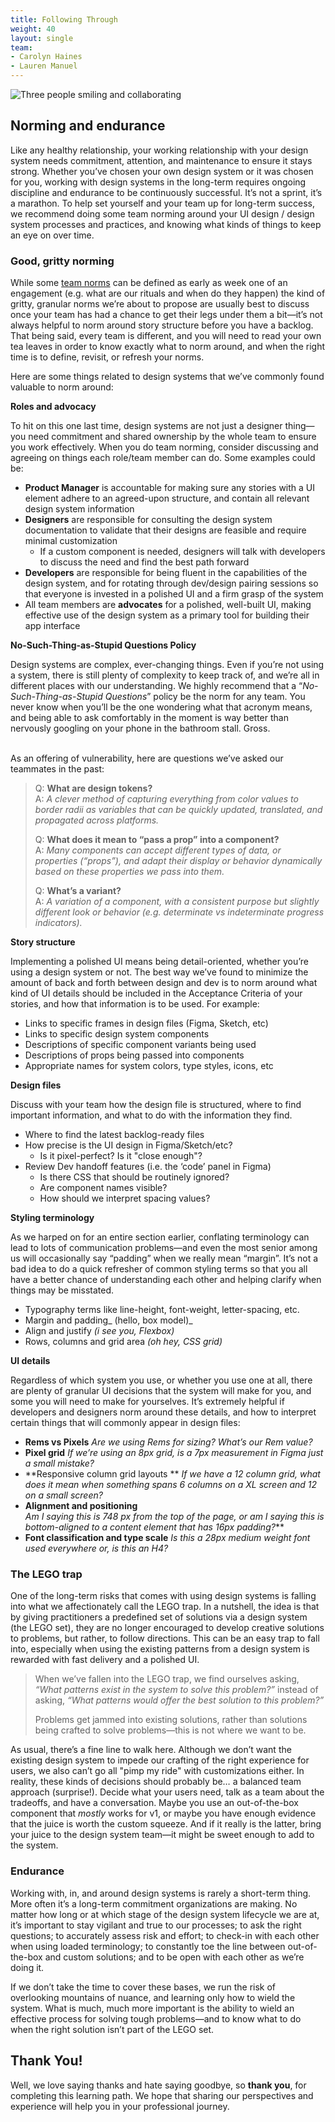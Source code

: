 ```yaml
---
title: Following Through
weight: 40
layout: single
team:
- Carolyn Haines
- Lauren Manuel
---
```


![Three people smiling and collaborating](https://user-images.githubusercontent.com/105306536/186537334-c0631fda-b41a-4bba-8a26-d7f8ef4a6657.jpg)

## Norming and endurance

Like any healthy relationship, your working relationship with your design system needs commitment, attention, and maintenance to ensure it stays strong. Whether you’ve chosen your own design system or it was chosen for you, working with design systems in the long-term requires ongoing discipline and endurance to be continuously successful. It’s not a sprint, it’s a marathon. To help set yourself and your team up for long-term success, we recommend doing some team norming around your UI design / design system processes and practices, and knowing what kinds of things to keep an eye on over time. 


### Good, gritty norming

While some [team norms](https://tanzu.vmware.com/developer/practices/team-working-agreements/) can be defined as early as week one of an engagement (e.g. what are our rituals and when do they happen) the kind of gritty, granular norms we’re about to propose are usually best to discuss once your team has had a chance to get their legs under them a bit—it’s not always helpful to norm around story structure before you have a backlog. That being said, every team is different, and you will need to read your own tea leaves in order to know exactly what to norm around, and when the right time is to define, revisit, or refresh your norms. 

Here are some things related to design systems that we’ve commonly found valuable to norm around:

**Roles and advocacy**

To hit on this one last time, design systems are not just a designer thing—you need commitment and shared ownership by the whole team to ensure you work effectively. When you do team norming, consider discussing and agreeing on things each role/team member can do. Some examples could be:



* **Product Manager** is accountable for making sure any stories with a UI element adhere to an agreed-upon structure, and contain all relevant design system information
* **Designers** are responsible for consulting the design system documentation to validate  that their designs are feasible and require minimal customization
    * If a custom component is needed, designers will talk with developers to discuss the need and find the best path forward
* **Developers** are responsible for being fluent in the capabilities of the design system, and for rotating through dev/design pairing sessions so that everyone is invested in a polished UI and a firm grasp of the system
* All team members are **advocates** for a polished, well-built UI, making effective use of the design system as a primary tool for building their app interface

**No-Such-Thing-as-Stupid Questions Policy**

Design systems are complex, ever-changing things. Even if you’re not using a system, there is still plenty of complexity to keep track of, and we’re all in different places with our understanding. We highly recommend that a “_No-Such-Thing-as-Stupid Questions_” policy be the norm for any team. You never know when you’ll be the one wondering what that acronym means, and being able to ask comfortably in the moment is way better than nervously googling on your phone in the bathroom stall. Gross. 

 \
As an offering of vulnerability, here are questions we’ve asked our teammates in the past:


> Q: **What are design tokens?**  
> A: _A clever method of capturing everything from color values to border radii as variables that can be quickly updated, translated, and propagated across platforms._
>
> Q: **What does it mean to “pass a prop” into a component?**  
> A: _Many components can accept different types of data, or properties (“props”), and adapt their display or behavior dynamically based on these properties we pass into them._
>
> Q: **What’s a variant?**  
> A: _A variation of a component, with a consistent purpose but slightly different look or behavior (e.g. determinate vs indeterminate progress indicators)._

**Story structure**

Implementing a polished UI means being detail-oriented, whether you’re using a design system or not. The best way we’ve found to minimize the amount of back and forth between design and dev is to norm around what kind of UI details should be included in the Acceptance Criteria of your stories, and how that information is to be used. For example:



* Links to specific frames in design files (Figma, Sketch, etc)
* Links to specific design system components
* Descriptions of specific component variants being used
* Descriptions of props being passed into components
* Appropriate names for system colors, type styles, icons, etc

**Design files**

Discuss with your team how the design file is structured, where to find important information, and what to do with the information they find.



* Where to find the latest backlog-ready files
* How precise is the UI design in Figma/Sketch/etc? 
    * Is it pixel-perfect? Is it "close enough"?
* Review Dev handoff features (i.e. the ‘code’ panel in Figma)
    * Is there CSS that should be routinely ignored?
    * Are component names visible?
    * How should we interpret spacing values?

**Styling terminology**

As we harped on for an entire section earlier, conflating terminology can lead to lots of communication problems—and even the most senior among us will occasionally say “padding” when we really mean “margin”. It’s not a bad idea to do a quick refresher of common styling terms so that you all have a better chance of understanding each other and helping clarify when things may be misstated.



* Typography terms like line-height, font-weight, letter-spacing, etc.
* Margin and padding_ (hello, box model)_
* Align and justify _(i see you, Flexbox)_
* Rows, columns and grid area _(oh hey, CSS grid)_

**UI details**

Regardless of which system you use, or whether you use one at all, there are plenty of granular UI decisions that the system will make for you, and some you will need to make for yourselves. It’s extremely helpful if developers and designers norm around these details, and how to interpret certain things that will commonly appear in design files:



* **Rems vs Pixels** 
_Are we using Rems for sizing? What’s our Rem value?_
* **Pixel grid** 
_If we’re using an 8px grid, is a 7px measurement in Figma just a small mistake?_
* **Responsive column grid layouts ** 
_If we have a 12 column grid, what does it mean when something spans 6 columns on a XL screen and 12 on a small screen?_
* **Alignment and positioning**  
_Am I saying this is 748 px from the top of the page, or am I saying this is bottom-aligned to a content element that has 16px padding?_**
* **Font classification and type scale** 
_Is this a 28px medium weight font used everywhere or, is this an H4?_


### The LEGO trap

One of the long-term risks that comes with using design systems is falling into what we affectionately call the LEGO trap. In a nutshell, the idea is that by giving practitioners a predefined set of solutions via a design system (the LEGO set), they are no longer encouraged to develop creative solutions to problems, but rather, to follow directions. This can be an easy trap to fall into, especially when using the existing patterns from a design system is rewarded with fast delivery and a polished UI. 

> When we’ve fallen into the LEGO trap, we find ourselves asking, _“What patterns exist in the system to solve this problem?”_ instead of asking, _“What patterns would offer the best solution to this problem?”_
>
> Problems get jammed into existing solutions, rather than solutions being crafted to solve problems—this is not where we want to be. 

As usual, there’s a fine line to walk here. Although we don’t want the existing design system to impede our crafting of the right experience for users, we also can’t go all "pimp my ride" with customizations either. In reality, these kinds of decisions should probably be… a balanced team approach (surprise!). Decide what your users need, talk as a team about the tradeoffs, and have a conversation. Maybe you use an out-of-the-box component that _mostly_ works for v1, or maybe you have enough evidence that the juice is worth the custom squeeze. And if it really is the latter, bring your juice to the design system team—it might be sweet enough to add to the system. 


### Endurance

Working with, in, and around design systems is rarely a short-term thing. More often it’s a long-term commitment organizations are making. No matter how long or at which stage of the design system lifecycle we are at, it’s important to stay vigilant and true to our processes; to ask the right questions; to accurately assess risk and effort; to check-in with each other when using loaded terminology; to constantly toe the line between out-of-the-box and custom solutions; and to be open with each other as we’re doing it. 

If we don’t take the time to cover these bases, we run the risk of overlooking mountains of nuance, and learning only how to wield the system. What is much, much more important is the ability to wield an effective process for solving tough problems—and to know what to do when the right solution isn’t part of the LEGO set.



## Thank You!

Well, we love saying thanks and hate saying goodbye, so **thank you**, for completing this learning path. We hope that sharing our perspectives and experience will help you in your professional journey.
